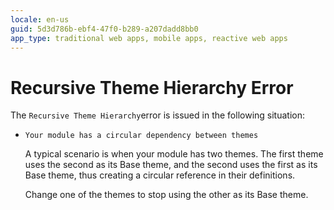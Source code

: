 ```yaml
---
locale: en-us
guid: 5d3d786b-ebf4-47f0-b289-a207dadd8bb0
app_type: traditional web apps, mobile apps, reactive web apps
---
```


# Recursive Theme Hierarchy Error

The `Recursive Theme Hierarchy`error is issued in the following situation:

* `Your module has a circular dependency between themes`

    A typical scenario is when your module has two themes. The first theme uses the second as its Base theme, and the second uses the first as its Base theme, thus creating a circular reference in their definitions.

    Change one of the themes to stop using the other as its Base theme.
